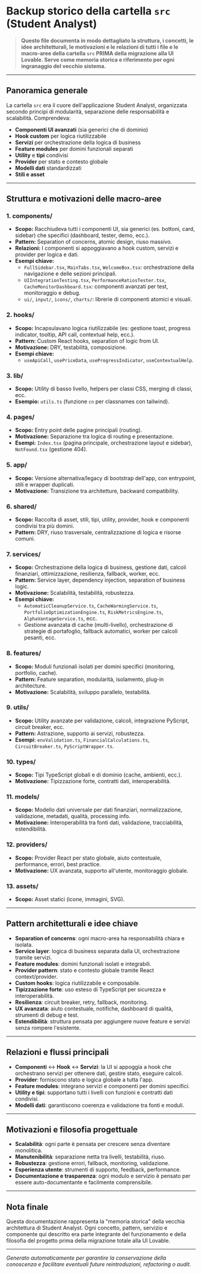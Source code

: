# Backup storico della cartella `src` (Student Analyst)

> **Questo file documenta in modo dettagliato la struttura, i concetti, le idee architetturali, le motivazioni e le relazioni di tutti i file e le macro-aree della cartella `src` PRIMA della migrazione alla UI Lovable. Serve come memoria storica e riferimento per ogni ingranaggio del vecchio sistema.**

---

## **Panoramica generale**

La cartella `src` era il cuore dell'applicazione Student Analyst, organizzata secondo principi di modularità, separazione delle responsabilità e scalabilità. Comprendeva:

- **Componenti UI avanzati** (sia generici che di dominio)
- **Hook custom** per logica riutilizzabile
- **Servizi** per orchestrazione della logica di business
- **Feature modules** per domini funzionali separati
- **Utility** e **tipi** condivisi
- **Provider** per stato e contesto globale
- **Modelli dati** standardizzati
- **Stili e asset**

---

## **Struttura e motivazioni delle macro-aree**

### 1. **components/**

- **Scopo:** Racchiudeva tutti i componenti UI, sia generici (es. bottoni, card, sidebar) che specifici (dashboard, tester, demo, ecc.).
- **Pattern:** Separation of concerns, atomic design, riuso massivo.
- **Relazioni:** I componenti si appoggiavano a hook custom, servizi e provider per logica e dati.
- **Esempi chiave:**
  - `FullSidebar.tsx`, `MainTabs.tsx`, `WelcomeBox.tsx`: orchestrazione della navigazione e delle sezioni principali.
  - `UIIntegrationTesting.tsx`, `PerformanceRatiosTester.tsx`, `CacheMonitorDashboard.tsx`: componenti avanzati per test, monitoraggio e debug.
  - `ui/`, `input/`, `icons/`, `charts/`: librerie di componenti atomici e visuali.

### 2. **hooks/**

- **Scopo:** Incapsulavano logica riutilizzabile (es: gestione toast, progress indicator, tooltip, API call, contextual help, ecc.).
- **Pattern:** Custom React hooks, separation of logic from UI.
- **Motivazione:** DRY, testabilità, composizione.
- **Esempi chiave:**
  - `useApiCall`, `usePriceData`, `useProgressIndicator`, `useContextualHelp`.

### 3. **lib/**

- **Scopo:** Utility di basso livello, helpers per classi CSS, merging di classi, ecc.
- **Esempio:** `utils.ts` (funzione `cn` per classnames con tailwind).

### 4. **pages/**

- **Scopo:** Entry point delle pagine principali (routing).
- **Motivazione:** Separazione tra logica di routing e presentazione.
- **Esempi:** `Index.tsx` (pagina principale, orchestrazione layout e sidebar), `NotFound.tsx` (gestione 404).

### 5. **app/**

- **Scopo:** Versione alternativa/legacy di bootstrap dell'app, con entrypoint, stili e wrapper duplicati.
- **Motivazione:** Transizione tra architetture, backward compatibility.

### 6. **shared/**

- **Scopo:** Raccolta di asset, stili, tipi, utility, provider, hook e componenti condivisi tra più domini.
- **Pattern:** DRY, riuso trasversale, centralizzazione di logica e risorse comuni.

### 7. **services/**

- **Scopo:** Orchestrazione della logica di business, gestione dati, calcoli finanziari, ottimizzazione, resilienza, fallback, worker, ecc.
- **Pattern:** Service layer, dependency injection, separation of business logic.
- **Motivazione:** Scalabilità, testabilità, robustezza.
- **Esempi chiave:**
  - `AutomaticCleanupService.ts`, `CacheWarmingService.ts`, `PortfolioOptimizationEngine.ts`, `RiskMetricsEngine.ts`, `AlphaVantageService.ts`, ecc.
  - Gestione avanzata di cache (multi-livello), orchestrazione di strategie di portafoglio, fallback automatici, worker per calcoli pesanti, ecc.

### 8. **features/**

- **Scopo:** Moduli funzionali isolati per domini specifici (monitoring, portfolio, cache).
- **Pattern:** Feature separation, modularità, isolamento, plug-in architecture.
- **Motivazione:** Scalabilità, sviluppo parallelo, testabilità.

### 9. **utils/**

- **Scopo:** Utility avanzate per validazione, calcoli, integrazione PyScript, circuit breaker, ecc.
- **Pattern:** Astrazione, supporto ai servizi, robustezza.
- **Esempi:** `envValidation.ts`, `FinancialCalculations.ts`, `CircuitBreaker.ts`, `PyScriptWrapper.ts`.

### 10. **types/**

- **Scopo:** Tipi TypeScript globali e di dominio (cache, ambienti, ecc.).
- **Motivazione:** Tipizzazione forte, contratti dati, interoperabilità.

### 11. **models/**

- **Scopo:** Modello dati universale per dati finanziari, normalizzazione, validazione, metadati, qualità, processing info.
- **Motivazione:** Interoperabilità tra fonti dati, validazione, tracciabilità, estendibilità.

### 12. **providers/**

- **Scopo:** Provider React per stato globale, aiuto contestuale, performance, errori, best practice.
- **Motivazione:** UX avanzata, supporto all'utente, monitoraggio globale.

### 13. **assets/**

- **Scopo:** Asset statici (icone, immagini, SVG).

---

## **Pattern architetturali e idee chiave**

- **Separation of concerns**: ogni macro-area ha responsabilità chiara e isolata.
- **Service layer**: logica di business separata dalla UI, orchestrazione tramite servizi.
- **Feature modules**: domini funzionali isolati e integrabili.
- **Provider pattern**: stato e contesto globale tramite React context/provider.
- **Custom hooks**: logica riutilizzabile e composabile.
- **Tipizzazione forte**: uso esteso di TypeScript per sicurezza e interoperabilità.
- **Resilienza**: circuit breaker, retry, fallback, monitoring.
- **UX avanzata**: aiuto contestuale, notifiche, dashboard di qualità, strumenti di debug e test.
- **Estendibilità**: struttura pensata per aggiungere nuove feature e servizi senza rompere l'esistente.

---

## **Relazioni e flussi principali**

- **Componenti** ↔ **Hook** ↔ **Servizi**: la UI si appoggia a hook che orchestrano servizi per ottenere dati, gestire stato, eseguire calcoli.
- **Provider**: forniscono stato e logica globale a tutta l'app.
- **Feature modules**: integrano servizi e componenti per domini specifici.
- **Utility e tipi**: supportano tutti i livelli con funzioni e contratti dati condivisi.
- **Modelli dati**: garantiscono coerenza e validazione tra fonti e moduli.

---

## **Motivazioni e filosofia progettuale**

- **Scalabilità**: ogni parte è pensata per crescere senza diventare monolitica.
- **Manutenibilità**: separazione netta tra livelli, testabilità, riuso.
- **Robustezza**: gestione errori, fallback, monitoring, validazione.
- **Esperienza utente**: strumenti di supporto, feedback, performance.
- **Documentazione e trasparenza**: ogni modulo e servizio è pensato per essere auto-documentante e facilmente comprensibile.

---

## **Nota finale**

Questa documentazione rappresenta la "memoria storica" della vecchia architettura di Student Analyst. Ogni concetto, pattern, servizio e componente qui descritto era parte integrante del funzionamento e della filosofia del progetto prima della migrazione totale alla UI Lovable.

---

_Generato automaticamente per garantire la conservazione della conoscenza e facilitare eventuali future reintroduzioni, refactoring o audit._
